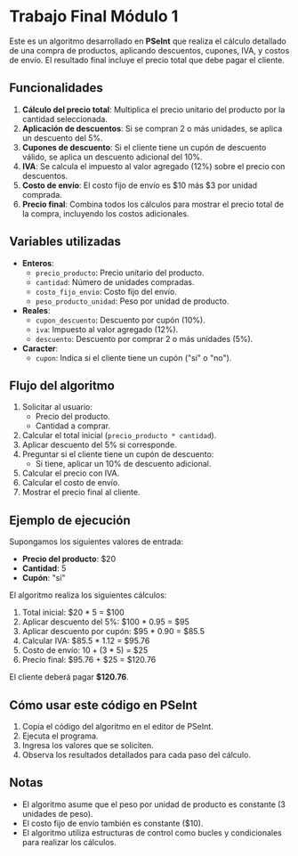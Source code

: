 # Trabajo Final Módulo 1

Este es un algoritmo desarrollado en **PSeInt** que realiza el cálculo detallado de una compra de productos, aplicando descuentos, cupones, IVA, y costos de envío. El resultado final incluye el precio total que debe pagar el cliente.

## Funcionalidades

1. **Cálculo del precio total**: Multiplica el precio unitario del producto por la cantidad seleccionada.
2. **Aplicación de descuentos**: Si se compran 2 o más unidades, se aplica un descuento del 5%.
3. **Cupones de descuento**: Si el cliente tiene un cupón de descuento válido, se aplica un descuento adicional del 10%.
4. **IVA**: Se calcula el impuesto al valor agregado (12%) sobre el precio con descuentos.
5. **Costo de envío**: El costo fijo de envío es $10 más $3 por unidad comprada.
6. **Precio final**: Combina todos los cálculos para mostrar el precio total de la compra, incluyendo los costos adicionales.

## Variables utilizadas

- **Enteros**:
  - `precio_producto`: Precio unitario del producto.
  - `cantidad`: Número de unidades compradas.
  - `costo_fijo_envio`: Costo fijo del envío.
  - `peso_producto_unidad`: Peso por unidad de producto.
- **Reales**:
  - `cupon_descuento`: Descuento por cupón (10%).
  - `iva`: Impuesto al valor agregado (12%).
  - `descuento`: Descuento por comprar 2 o más unidades (5%).
- **Caracter**:
  - `cupon`: Indica si el cliente tiene un cupón ("si" o "no").

## Flujo del algoritmo

1. Solicitar al usuario:
   - Precio del producto.
   - Cantidad a comprar.
2. Calcular el total inicial (`precio_producto * cantidad`).
3. Aplicar descuento del 5% si corresponde.
4. Preguntar si el cliente tiene un cupón de descuento:
   - Si tiene, aplicar un 10% de descuento adicional.
5. Calcular el precio con IVA.
6. Calcular el costo de envío.
7. Mostrar el precio final al cliente.

## Ejemplo de ejecución

Supongamos los siguientes valores de entrada:

- **Precio del producto**: $20
- **Cantidad**: 5
- **Cupón**: "si"

El algoritmo realiza los siguientes cálculos:

1. Total inicial: $20 * 5 = $100
2. Aplicar descuento del 5%: $100 * 0.95 = $95
3. Aplicar descuento por cupón: $95 * 0.90 = $85.5
4. Calcular IVA: $85.5 * 1.12 = $95.76
5. Costo de envío: $10 + ($3 * 5) = $25
6. Precio final: $95.76 + $25 = $120.76

El cliente deberá pagar **$120.76**.

## Cómo usar este código en PSeInt

1. Copia el código del algoritmo en el editor de PSeInt.
2. Ejecuta el programa.
3. Ingresa los valores que se soliciten.
4. Observa los resultados detallados para cada paso del cálculo.

## Notas

- El algoritmo asume que el peso por unidad de producto es constante (3 unidades de peso).
- El costo fijo de envío también es constante ($10).
- El algoritmo utiliza estructuras de control como bucles y condicionales para realizar los cálculos.